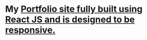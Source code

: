 <h1>My <a href='https://luminous-faloodeh-03a046.netlify.app/'>Portfolio site fully built using React JS and is designed to be responsive.</h1>
